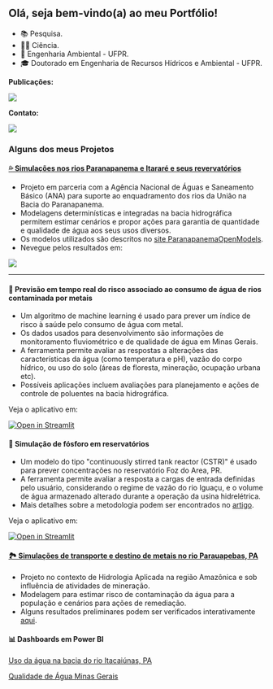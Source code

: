 
## Olá, seja bem-vindo(a) ao meu Portfólio!

- 📚 Pesquisa.
- 👩‍💻 Ciência.
- 🌱 Engenharia Ambiental - UFPR.
- 🎓 Doutorado em Engenharia de Recursos Hídricos e Ambiental - UFPR.

<!---
mfdanieli/mfdanieli is a ✨ special ✨ repository because its `README.md` (this file) appears on your GitHub profile.
You can click the Preview link to take a look at your changes.
--->

**Publicações:**

<div>
<a href="https://www.researchgate.net/profile/Danieli-Ferreira" target="_blank"><img src="https://img.shields.io/badge/Research_Gate-00CCBB.svg?&style=for-the-badge&logo=ResearchGate&logoColor=white" target="_blank"></a>   
</div>

**Contato:**

<div>
<a href="https://www.linkedin.com/in/mfdanieli/" target="_blank"><img src="https://img.shields.io/badge/-LinkedIn-%230077B5?style=for-the-badge&logo=linkedin&logoColor=white" target="_blank"></a>   
</div>


### Alguns dos meus Projetos

#### [💦 Simulações nos rios Paranapanema e Itararé e seus revervatórios](https://metadados.snirh.gov.br/geonetwork/srv/api/records/45d66f15-0605-4167-ac08-b24a6cdc2879/attachments/vers%C3%A3o_web_pg_dupla%5B1%5D.pdf)
* Projeto em parceria com a Agência Nacional de Águas e Saneamento Básico (ANA) para suporte ao enquadramento dos rios da União na Bacia do Paranapanema.
* Modelagens determinísticas e integradas na bacia hidrográfica permitem estimar cenários e propor ações para garantia de quantidade e qualidade de água aos seus usos diversos.
* Os modelos utilizados são descritos no [site ParanapanemaOpenModels](https://sites.google.com/view/paranapanema-openmodels/modelos-rios/rio-1d-sihqual?authuser=0).
* Nevegue pelos resultados em:
<div>
  <a href="https://storymaps.arcgis.com/stories/4181a6794ba440df9faddab621d5e09b" target="_blank"><img src="https://img.shields.io/badge/-ArcGIS-%230066B1?style=for-the-badge&logo=arcgis&logoColor=white" target="_blank"></a>   
</div>

-------------
#### 🔮 Previsão em tempo real do risco associado ao consumo de água de rios contaminada por metais

* Um algoritmo de machine learning é usado para prever um índice de risco à saúde pelo consumo de água com metal.
* Os dados usados para desenvolvimento são informações de monitoramento fluviométrico e de qualidade de água em Minas Gerais.
* A ferramenta permite avaliar as respostas a alterações das características da água (como temperatura e pH), vazão do corpo hídrico, ou uso do solo (áreas de floresta, mineração, ocupação urbana etc).
* Possíveis aplicações incluem avaliações para planejamento e ações de controle de poluentes na bacia hidrográfica.

Veja o aplicativo em: 

[![Open in Streamlit](https://static.streamlit.io/badges/streamlit_badge_black_white.svg)](https://mfdanieli-mg-v1-minas-vfg1et.streamlit.app/)

#### 🎯 Simulação de fósforo em reservatórios

* Um modelo do tipo "continuously stirred tank reactor (CSTR)" é usado para prever concentrações no reservatório Foz do Area, PR.
* A ferramenta permite avaliar a resposta a cargas de entrada definidas pelo usuário, considerando o regime de vazão do rio Iguaçu, e o volume de água armazenado alterado durante a operação da usina hidrelétrica.
* Mais detalhes sobre a metodologia podem ser encontrados no [artigo](https://www.sciencedirect.com/science/article/pii/S0301479722020205?via%3Dihub).

Veja o aplicativo em: 

[![Open in Streamlit](https://static.streamlit.io/badges/streamlit_badge_black_white.svg)](https://mfdanieli-appmodreservat-app-reservat-6qv0w8.streamlit.app/)

#### [🏞️ Simulações de transporte e destino de metais no rio Parauapebas, PA](https://papers.ssrn.com/sol3/papers.cfm?abstract_id=4423275)
* Projeto no contexto de Hidrologia Aplicada na região Amazônica e sob influência de atividades de mineração.
* Modelagem para estimar risco de contaminação da água para a população e cenários para ações de remediação.
* Alguns resultados preliminares podem ser verificados interativamente [aqui](https://mfdanieli.github.io/cargas_parauapebas/index.html).

  
#### 📊 Dashboards em Power BI

[Uso da água na bacia do rio Itacaiúnas, PA](https://app.powerbi.com/view?r=eyJrIjoiNzZmZDFmMDQtOWZkZS00NTExLWI1MmItNTlkODkzNTk0ZWM2IiwidCI6ImMzN2IzN2EzLWU5ZTItNDJmOS1iYzY3LTRiOWI3MzhlMWRmMCJ9)

[Qualidade de Água Minas Gerais](https://app.powerbi.com/view?r=eyJrIjoiZjlmMjcxMzItMzdkMy00Nzk4LThjOTYtYzBlZDk4NTRiOWI1IiwidCI6ImMzN2IzN2EzLWU5ZTItNDJmOS1iYzY3LTRiOWI3MzhlMWRmMCJ9)
